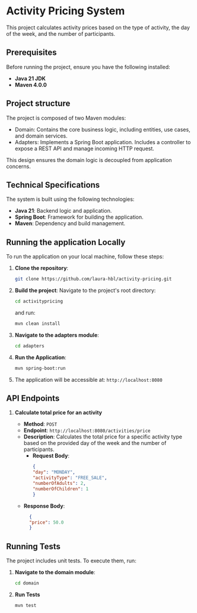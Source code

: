 # Activity Pricing System

This project calculates activity prices based on the type of activity, the day of the week, and the number of participants.

## Prerequisites

Before running the project, ensure you have the following installed:

- **Java 21 JDK**
- **Maven 4.0.0**

## Project structure

The project is composed of two Maven modules:

- Domain: Contains the core business logic, including entities, use cases, and domain services.
- Adapters: Implements a Spring Boot application. Includes a controller to expose a REST API and manage incoming HTTP request.

This design ensures the domain logic is decoupled from application concerns.

## Technical Specifications

The system is built using the following technologies:

- **Java 21**: Backend logic and application.
- **Spring Boot**: Framework for building the application.
- **Maven**: Dependency and build management.

## Running the application Locally

To run the application on your local machine, follow these steps:

1. **Clone the repository**:
   ```bash
   git clone https://github.com/laura-hbl/activity-pricing.git
   ```
2. **Build the project**: Navigate to the project's root directory:
   ```bash
   cd activitypricing
   ```
   and run:
   ```bash
   mvn clean install
   ```
3. **Navigate to the adapters module**:
   ```bash
   cd adapters
   ```
4. **Run the Application**:
   ```bash
   mvn spring-boot:run
   ```
5. The application will be accessible at: `http://localhost:8080`

## API Endpoints

1. **Calculate total price for an activity**

    - **Method**: `POST`
    - **Endpoint**: `http://localhost:8080/activities/price`
    - **Description**: Calculates the total price for a specific activity type based on the provided day of the week and the number of participants.
      - **Request Body**:
        ```json
        {
        "day": "MONDAY",
        "activityType": "FREE_SALE",
        "numberOfAdults": 2,
        "numberOfChildren": 1
        }
      
    - **Response Body**:
      ```json
        {
        "price": 50.0
        }
      ```

## Running Tests

The project includes unit tests. To execute them, run:

1. **Navigate to the domain module**:
   ```bash
   cd domain
   ```

2. **Run Tests**
   ```bash
   mvn test
   ```
